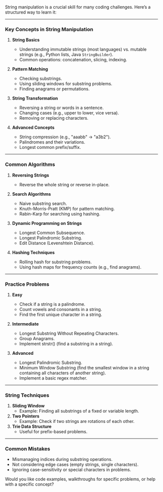 String manipulation is a crucial skill for many coding challenges. Here’s a structured way to learn it:

---

### **Key Concepts in String Manipulation**
1. **String Basics**
   - Understanding immutable strings (most languages) vs. mutable strings (e.g., Python lists, Java `StringBuilder`).
   - Common operations: concatenation, slicing, indexing.

2. **Pattern Matching**
   - Checking substrings.
   - Using sliding windows for substring problems.
   - Finding anagrams or permutations.

3. **String Transformation**
   - Reversing a string or words in a sentence.
   - Changing cases (e.g., upper to lower, vice versa).
   - Removing or replacing characters.

4. **Advanced Concepts**
   - String compression (e.g., "aaabb" → "a3b2").
   - Palindromes and their variations.
   - Longest common prefix/suffix.

---

### **Common Algorithms**
1. **Reversing Strings**
   - Reverse the whole string or reverse in-place.

2. **Search Algorithms**
   - Naive substring search.
   - Knuth-Morris-Pratt (KMP) for pattern matching.
   - Rabin-Karp for searching using hashing.

3. **Dynamic Programming on Strings**
   - Longest Common Subsequence.
   - Longest Palindromic Substring.
   - Edit Distance (Levenshtein Distance).

4. **Hashing Techniques**
   - Rolling hash for substring problems.
   - Using hash maps for frequency counts (e.g., find anagrams).

---

### **Practice Problems**
1. **Easy**
   - Check if a string is a palindrome.
   - Count vowels and consonants in a string.
   - Find the first unique character in a string.

2. **Intermediate**
   - Longest Substring Without Repeating Characters.
   - Group Anagrams.
   - Implement strstr() (find a substring in a string).

3. **Advanced**
   - Longest Palindromic Substring.
   - Minimum Window Substring (find the smallest window in a string containing all characters of another string).
   - Implement a basic regex matcher.

---

### **String Techniques**
1. **Sliding Window**
   - Example: Finding all substrings of a fixed or variable length.
2. **Two Pointers**
   - Example: Check if two strings are rotations of each other.
3. **Trie Data Structure**
   - Useful for prefix-based problems.

---

### **Common Mistakes**
- Mismanaging indices during substring operations.
- Not considering edge cases (empty strings, single characters).
- Ignoring case-sensitivity or special characters in problems.

Would you like code examples, walkthroughs for specific problems, or help with a specific concept?